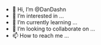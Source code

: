 - 👋 Hi, I’m @DanDashn
- 👀 I’m interested in ...
- 🌱 I’m currently learning ...
- 💞️ I’m looking to collaborate on ...
- 📫 How to reach me ...

<!---
DanDashn/DanDashn is a ✨ special ✨ repository because its `README.md` (this file) appears on your GitHub profile.
You can click the Preview link to take a look at your changes.
--->

